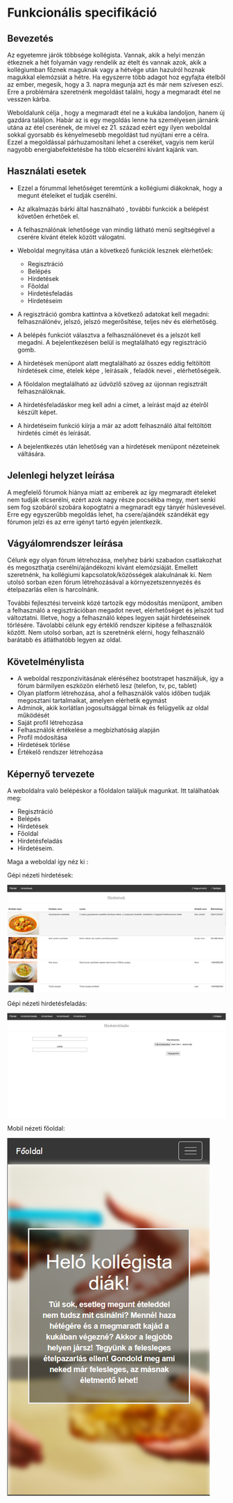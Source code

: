 # Funkcionális specifikáció


## Bevezetés

Az egyetemre járók többsége kollégista. Vannak, akik a helyi menzán étkeznek a hét 
folyamán vagy  rendelik az ételt és vannak azok, akik a kollégiumban főznek maguknak
vagy a hétvége után hazulról hoznak magukkal elemózsiát a hétre. Ha egyszerre több
adagot hoz egyfajta ételből az ember, megesik, hogy a 3. napra megunja azt és már nem
szívesen eszi. Erre a problémára szeretnénk megoldást találni, hogy a megmaradt 
étel ne vesszen kárba. 

Weboldalunk célja , hogy a megmaradt étel ne a kukába landoljon, hanem új gazdára
találjon.  Habár az is egy megoldás lenne ha személyesen járnánk utána az étel 
cserének, de mivel ez 21. század ezért egy ilyen weboldal sokkal gyorsabb és kényelmesebb
megoldást tud nyújtani erre a célra. Ezzel a megoldással párhuzamosítani lehet a cseréket,
vagyis nem kerül nagyobb energiabefektetésbe ha több elcserélni kívánt kajánk van.


## Használati esetek 

* Ezzel a fórummal lehetőséget teremtünk a kollégiumi diákoknak, hogy a megunt ételeiket
el tudják cserélni.
* Az alkalmazás bárki által használható , további funkciók a belépést követően érhetőek 
el.
* A felhasználónak lehetősége van mindig látható menü segítségével a cserére kívánt 
ételek között válogatni.
* Weboldal megnyitása után a következő funkciók lesznek elérhetőek:
  * Regisztráció 
  * Belépés
  * Hirdetések 
  * Főoldal
  * Hirdetésfeladás
  * Hirdetéseim


* A regisztráció gombra kattintva a következő adatokat kell megadni: felhasználónév,
jelszó, jelszó megerősítése, teljes név és elérhetőség.
* A belépés funkciót választva a felhasználónevet és a jelszót kell megadni. A bejelentkezésen
belül is megtalálható egy regisztráció gomb.
* A hirdetések menüpont alatt megtalálható az összes eddig feltöltött hírdetések címe,
ételek képe , leírásaik , feladók nevei , elérhetőségeik.
* A főoldalon megtalálható az üdvözlő szöveg az újonnan regisztrált felhasználóknak.
* A hirdetésfeladáskor meg kell adni a címet, a leírást majd az ételről készült képet.
* A hirdetéseim funkció kiírja a már az adott felhasználó által feltöltött hirdetés 
címét és leírását.
* A bejelentkezés után lehetőség van a hirdetések menüpont nézeteinek váltására.  


##	Jelenlegi helyzet leírása

A megfelelő fórumok hiánya miatt az emberek az így megmaradt ételeket nem tudják
elcserélni, ezért azok nagy része pocsékba megy, mert senki sem fog szobáról szobára
kopogtatni a megmaradt egy tányér húslevesével. Erre egy egyszerűbb megoldás lehet,
ha csere/ajándék szándékát egy fórumon jelzi és az erre igényt tartó egyén jelentkezik.


##	Vágyálomrendszer leírása

Célunk egy olyan fórum létrehozása, melyhez bárki szabadon csatlakozhat és megoszthatja
cserélni/ajándékozni kívánt elemózsiáját. Emellett szeretnénk, ha kollégiumi 
kapcsolatok/közösségek alakulnának ki. Nem utolsó sorban ezen fórum létrehozásával
a környezetszennyezés és ételpazarlás ellen is harcolnánk. 


További fejlesztési terveink közé tartozik egy módosítás menüpont, amiben a felhasználó
a regisztrációban megadot nevet, elérhetőséget és jelszót tud változtatni. Illetve, 
hogy a felhasználó képes legyen saját hirdetéseinek törlésére. Távolabbi célunk egy
értéklő rendszer kipítése a felhasználók között. Nem utolsó sorban, azt is szeretnénk 
elérni, hogy felhasználó barátabb és átláthatóbb legyen az oldal.


##	Követelménylista

*	A weboldal reszponzivitásának eléréséhez bootstrapet használjuk, így a fórum 
bármilyen eszközön elérhető lesz (telefon, tv, pc, tablet) 
*	Olyan platform létrehozása, ahol a felhasználók valós időben tudják megosztani 
tartalmaikat, amelyen elérhetik egymást
*	Adminok, akik korlátlan jogosultsággal bírnak és felügyelik az oldal működését
*	Saját profil létrehozása
*	Felhasználók értékelése a megbízhatóság alapján
*	Profil módosítása 
*	Hirdetések törlése 
*	Értékelő rendszer létrehozása


##  Képernyő tervezete

A weboldalra való belépéskor a főoldalon találjuk magunkat. Itt találhatóak meg:
* Regisztráció 
* Belépés
* Hirdetések 
* Főoldal
* Hirdetésfeladás
* Hirdetéseim.


Maga a weboldal így néz ki :

Gépi nézeti hirdetések:

![hirdetesek](img/hirdetesek.png "hirdetesek")

Gépi nézeti hirdetésfeladás:

![feladas](img/feladas.png "feladas")


Mobil nézeti főoldal:

![mobil](img/mobil.png "mobil")
